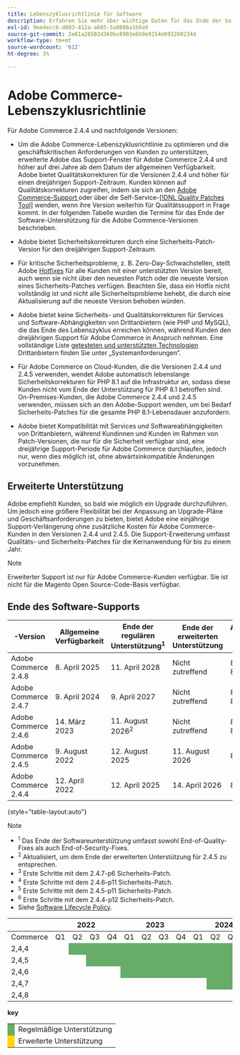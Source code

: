 ```yaml
---
title: Lebenszyklusrichtlinie für Software
description: Erfahren Sie mehr über wichtige Daten für das Ende der Software-Unterstützung für Adobe Commerce-Versionen.
exl-id: 9ee4ecc8-d893-412a-a605-5a8606a1b9a9
source-git-commit: 2e81a28502d369bc8903e6b9e9154e693260234d
workflow-type: tm+mt
source-wordcount: '612'
ht-degree: 3%

---
```



# Adobe Commerce-Lebenszyklusrichtlinie

Für Adobe Commerce 2.4.4 und nachfolgende Versionen:

- Um die Adobe Commerce-Lebenszyklusrichtlinie zu optimieren und die geschäftskritischen Anforderungen von Kunden zu unterstützen, erweiterte Adobe das Support-Fenster für Adobe Commerce 2.4.4 und höher auf drei Jahre ab dem Datum der allgemeinen Verfügbarkeit. Adobe bietet Qualitätskorrekturen für die Versionen 2.4.4 und höher für einen dreijährigen Support-Zeitraum. Kunden können auf Qualitätskorrekturen zugreifen, indem sie sich an den [Adobe Commerce-Support ](https://experienceleague.adobe.com/en/docs/commerce-knowledge-base/kb/help-center-guide/magento-help-center-user-guide) oder über die Self-Service-[[!DNL Quality Patches Tool]](https://experienceleague.adobe.com/tools/commerce-quality-patches/index.html) wenden, wenn ihre Version weiterhin für Qualitätssupport in Frage kommt. In der folgenden Tabelle wurden die Termine für das Ende der Software-Unterstützung für die Adobe Commerce-Versionen beschrieben.

- Adobe bietet Sicherheitskorrekturen durch eine Sicherheits-Patch-Version für den dreijährigen Support-Zeitraum.

- Für kritische Sicherheitsprobleme, z. B. Zero-Day-Schwachstellen, stellt Adobe [Hotfixes](https://support.magento.com/hc/en-us/sections/360003869892-Known-issues-patches-attached-) für alle Kunden mit einer unterstützten Version bereit, auch wenn sie nicht über den neuesten Patch oder die neueste Version eines Sicherheits-Patches verfügen. Beachten Sie, dass ein Hotfix nicht vollständig ist und nicht alle Sicherheitsprobleme behebt, die durch eine Aktualisierung auf die neueste Version behoben würden.

- Adobe bietet keine Sicherheits- und Qualitätskorrekturen für Services und Software-Abhängigkeiten von Drittanbietern (wie PHP und MySQL), die das Ende des Lebenszyklus erreichen können, während Kunden den dreijährigen Support für Adobe Commerce in Anspruch nehmen. Eine vollständige Liste [ getesteten und unterstützten Technologien ](../installation/system-requirements.md) Drittanbietern finden Sie unter „Systemanforderungen“.

- Für Adobe Commerce on Cloud-Kunden, die die Versionen 2.4.4 und 2.4.5 verwenden, wendet Adobe automatisch lebenslange Sicherheitskorrekturen für PHP 8.1 auf die Infrastruktur an, sodass diese Kunden nicht vom Ende der Unterstützung für PHP 8.1 betroffen sind. On-Premises-Kunden, die Adobe Commerce 2.4.4 und 2.4.5 verwenden, müssen sich an den Adobe-Support wenden, um bei Bedarf Sicherheits-Patches für die gesamte PHP 8.1-Lebensdauer anzufordern.

- Adobe bietet Kompatibilität mit Services und Softwareabhängigkeiten von Drittanbietern, während Kundinnen und Kunden im Rahmen von Patch-Versionen, die nur für die Sicherheit verfügbar sind, eine dreijährige Support-Periode für Adobe Commerce durchlaufen, jedoch nur, wenn dies möglich ist, ohne abwärtsinkompatible Änderungen vorzunehmen.

## Erweiterte Unterstützung

Adobe empfiehlt Kunden, so bald wie möglich ein Upgrade durchzuführen. Um jedoch eine größere Flexibilität bei der Anpassung an Upgrade-Pläne und Geschäftsanforderungen zu bieten, bietet Adobe eine einjährige Support-Verlängerung ohne zusätzliche Kosten für Adobe Commerce-Kunden in den Versionen 2.4.4 und 2.4.5. Die Support-Erweiterung umfasst Qualitäts- und Sicherheits-Patches für die Kernanwendung für bis zu einem Jahr.

>[!NOTE]
>
>Erweiterter Support ist nur für Adobe Commerce-Kunden verfügbar. Sie ist nicht für die Magento Open Source-Code-Basis verfügbar.

## Ende des Software-Supports

| -Version | Allgemeine Verfügbarkeit | Ende der regulären Unterstützung<sup>1</sup> | Ende der erweiterten Unterstützung | Abhängige PHP-Version | Abhängige MariaDB-Version |
|----------------------|----------------------|------------------------------------|-------------------------|-----------------------|---------------------------|
| Adobe Commerce 2.4.8 | &#x200B;8. April 2025 | &#x200B;11. April 2028 | Nicht zutreffend | 8.3 und 8.4 | 11,4 |
| Adobe Commerce 2.4.7 | &#x200B;9. April 2024 | &#x200B;9. April 2027 | Nicht zutreffend | 8.2 und 8.3 | 10.11<sup>3 </sup> |
| Adobe Commerce 2.4.6 | &#x200B;14. März 2023 | &#x200B;11. August 2026<sup>2 </sup> | Nicht zutreffend | 8.1 und 8.2 | 10.11<sup>4 </sup> |
| Adobe Commerce 2.4.5 | &#x200B;9. August 2022 | &#x200B;12. August 2025 | &#x200B;11. August 2026 | 8,1 | 10,6<sup>5 </sup> |
| Adobe Commerce 2.4.4 | &#x200B;12. April 2022 | &#x200B;12. April 2025 | &#x200B;14. April 2026 | 8,1 | 10,6<sup>6 </sup> |

{style="table-layout:auto"}

>[!NOTE]
>
>- <sup>1</sup> Das Ende der Softwareunterstützung umfasst sowohl End-of-Quality-Fixes als auch End-of-Security-Fixes.
>- <sup>2</sup> Aktualisiert, um dem Ende der erweiterten Unterstützung für 2.4.5 zu entsprechen.
>- <sup>3</sup> Erste Schritte mit dem 2.4.7-p6 Sicherheits-Patch.
>- <sup>4</sup> Erste Schritte mit dem 2.4.6-p11 Sicherheits-Patch.
>- <sup>5</sup> Erste Schritte mit dem 2.4.5-p11 Sicherheits-Patch.
>- <sup>6</sup> Erste Schritte mit dem 2.4.4-p12 Sicherheits-Patch.
>- Siehe [Software Lifecycle Policy](https://www.adobe.com/content/dam/cc/en/legal/terms/enterprise/pdfs/Adobe-Commerce-Software-Lifecycle-Policy.pdf).

<table style="table-layout:auto">
<thead>
  <tr>
    <th colspan="1"></th>
    <th colspan="4">2022</th>
    <th colspan="4">2023</th>
    <th colspan="4">2024</th>
    <th colspan="4">2025</th>
    <th colspan="4">2026</th>
    <th colspan="4">2027</th>
    <th colspan="4">2028</th>
  </tr>
</thead>
<tbody>
  <tr>
    <td>Commerce</td>
    <td>Q1</td>
    <td>Q2</td>
    <td>Q3</td>
    <td>Q4</td>
    <td>Q1</td>
    <td>Q2</td>
    <td>Q3</td>
    <td>Q4</td>
    <td>Q1</td>
    <td>Q2</td>
    <td>Q3</td>
    <td>Q4</td>
    <td>Q1</td>
    <td>Q2</td>
    <td>Q3</td>
    <td>Q4</td>
    <td>Q1</td>
    <td>Q2</td>
    <td>Q3</td>
    <td>Q4</td>
    <td>Q1</td>
    <td>Q2</td>
    <td>Q3</td>
    <td>Q4</td>
    <td>Q1</td>
    <td>Q2</td>
    <td>Q3</td>
    <td>Q4</td>
  </tr>
  <tr>
    <td>2,4,4</td>
    <td></td>
    <td colspan="13" style="background-color:#67ac68;"></td>
    <td colspan="4" style="background-color:#ffd700;"></td>
    <td colspan="10"></td>
  </tr>
  <tr>
    <td>2,4,5</td>
    <td colspan="2"></td>
    <td colspan="13" style="background-color:#67ac68;"></td>
    <td colspan="4" style="background-color:#ffd700;"></td>
    <td colspan="9"></td>
  </tr>
  <tr>
    <td>2,4,6</td>
    <td colspan="4"></td>
    <td colspan="15" style="background-color:#67ac68;"></td>
    <td colspan="10"></td>
  </tr>
  <tr>
    <td>2,4,7</td>
    <td colspan="9"></td>
    <td colspan="13" style="background-color:#67ac68;"></td>
    <td colspan="6"></td>
  </tr>
  <tr>
    <td>2,4,8</td>
    <td colspan="13"></td>
    <td colspan="13" style="background-color:#67ac68;"></td>
    <td colspan="2"></td>
  </tr>
</tbody>
</table>

**key**

<table style="table-layout:auto">
 <tbody>
  <tr>
   <td style="background-color:#67ac68;"></td>
   <td>Regelmäßige Unterstützung</td>
  </tr>
  <tr>
   <td style="background-color:#ffd700;"></td>
   <td>Erweiterte Unterstützung</td>
  </tr>
 </tbody>
</table>
